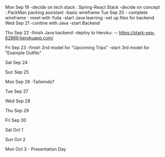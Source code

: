 Mon Sep 19
    -decide on tech stack : Spring-React Stack
    -decide on concept : PackMan packing assistant
    -basic wireframe
Tue Sep 20
    - complete wireframe
    - meet with Yulia
    -start Java learning
    -set up files for backend
Wed Sep 21
    -contine with Java
    -start Backend

Thu Sep 22
    -finish Java backend
    -deploy to Heroku:
    -- https://stark-sea-62869.herokuapp.com/

Fri Sep 23
    -finish 2nd model for "Upcoming Trips"
    -start 3rd model for "Example Outfits"
    
Sat Sep 24

Sun Sep 25

Mon Sep 26
    -Tailwinds?
    
Tue Sep 27

Wed Sep 28

Thu Sep 29

Fri Sep 30

Sat Oct 1

Sun Oct 2

Mon Oct 3 - Presentation Day